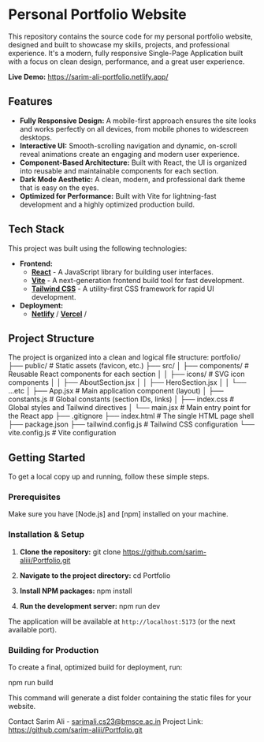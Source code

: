 # Personal Portfolio Website

This repository contains the source code for my personal portfolio website, designed and built to showcase my skills, projects, and professional experience. It's a modern, fully responsive Single-Page Application built with a focus on clean design, performance, and a great user experience.

**Live Demo:** https://sarim-ali-portfolio.netlify.app/


## Features

-   **Fully Responsive Design:** A mobile-first approach ensures the site looks and works perfectly on all devices, from mobile phones to widescreen desktops.
-   **Interactive UI:** Smooth-scrolling navigation and dynamic, on-scroll reveal animations create an engaging and modern user experience.
-   **Component-Based Architecture:** Built with React, the UI is organized into reusable and maintainable components for each section.
-   **Dark Mode Aesthetic:** A clean, modern, and professional dark theme that is easy on the eyes.
-   **Optimized for Performance:** Built with Vite for lightning-fast development and a highly optimized production build.


## Tech Stack

This project was built using the following technologies:

-   **Frontend:**
    -   [**React**](https://reactjs.org/) - A JavaScript library for building user interfaces.
    -   [**Vite**](https://vitejs.dev/) - A next-generation frontend build tool for fast development.
    -   [**Tailwind CSS**](https://tailwindcss.com/) - A utility-first CSS framework for rapid UI development.
-   **Deployment:**
    -   [**Netlify**](https://www.netlify.com/) / [**Vercel**](https://vercel.com/) / 

## Project Structure

The project is organized into a clean and logical file structure:
portfolio/
├── public/ # Static assets (favicon, etc.)
├── src/
│ ├── components/ # Reusable React components for each section
│ │ ├── icons/ # SVG icon components
│ │ ├── AboutSection.jsx
│ │ ├── HeroSection.jsx
│ │ └── ...etc
│ ├── App.jsx # Main application component (layout)
│ ├── constants.js # Global constants (section IDs, links)
│ ├── index.css # Global styles and Tailwind directives
│ └── main.jsx # Main entry point for the React app
├── .gitignore
├── index.html # The single HTML page shell
├── package.json
├── tailwind.config.js # Tailwind CSS configuration
└── vite.config.js # Vite configuration


## Getting Started

To get a local copy up and running, follow these simple steps.

### Prerequisites

Make sure you have [Node.js] and [npm] installed on your machine.

### Installation & Setup

1.  **Clone the repository:**
    git clone https://github.com/sarim-aliii/Portfolio.git

2.  **Navigate to the project directory:**
    cd Portfolio

3.  **Install NPM packages:**
    npm install

4.  **Run the development server:**
    npm run dev

The application will be available at `http://localhost:5173` (or the next available port).


### Building for Production
To create a final, optimized build for deployment, run:

npm run build 

This command will generate a dist folder containing the static files for your website.


Contact
Sarim Ali - sarimali.cs23@bmsce.ac.in
Project Link: https://github.com/sarim-aliii/Portfolio.git